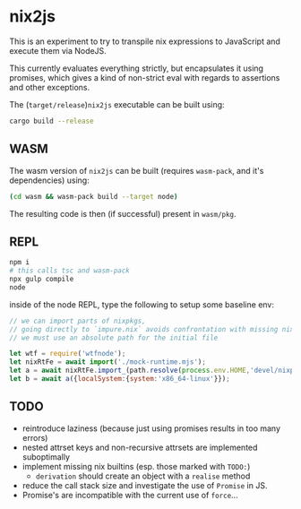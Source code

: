 # nix2js

This is an experiment to try to transpile nix expressions to JavaScript and
execute them via NodeJS.

This currently evaluates everything strictly,
but encapsulates it using promises, which gives a kind of non-strict eval
with regards to assertions and other exceptions.

The (`target/release`)`nix2js` executable can be built using:
```sh
cargo build --release
```

## WASM

The wasm version of `nix2js` can be built (requires `wasm-pack`, and it's dependencies) using:
```sh
(cd wasm && wasm-pack build --target node)
```
The resulting code is then (if successful) present in `wasm/pkg`.

## REPL

```sh
npm i
# this calls tsc and wasm-pack
npx gulp compile
node
```
inside of the node REPL, type the following to setup some baseline env:
```javascript
// we can import parts of nixpkgs,
// going directly to `impure.nix` avoids confrontation with missing nix-version stuff
// we must use an absolute path for the initial file

let wtf = require('wtfnode');
let nixRtFe = await import('./mock-runtime.mjs');
let a = await nixRtFe.import_(path.resolve(process.env.HOME,'devel/nixpkgs/pkgs/top-level/impure.nix'));
let b = await a({localSystem:{system:'x86_64-linux'}});
```

## TODO

- reintroduce laziness (because just using promises results in too many errors)
- nested attrset keys and non-recursive attrsets are implemented suboptimally
- implement missing nix builtins (esp. those marked with `TODO:`)
  - `derivation` should create an object with a `realise` method
- reduce the call stack size and investigate the use of `Promise` in JS.
- Promise's are incompatible with the current use of `force`...

